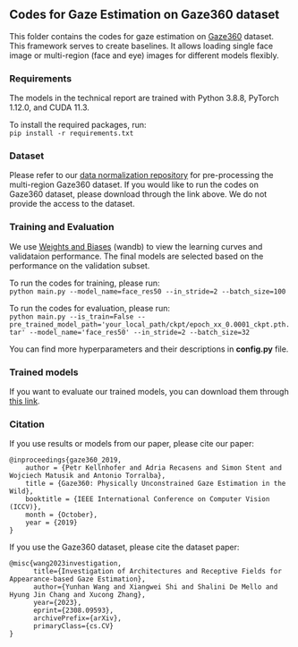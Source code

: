 ## Codes for Gaze Estimation on Gaze360 dataset

This folder contains the codes for gaze estimation on [Gaze360](http://gaze360.csail.mit.edu/) dataset. This framework serves to create baselines. It allows loading single face image or multi-region (face and eye) images for different models flexibly.

### Requirements

The models in the technical report are trained with Python 3.8.8, PyTorch 1.12.0, and CUDA 11.3.

To install the required packages, run:\
`pip install -r requirements.txt`

### Dataset

Please refer to our [data normalization repository](https://github.com/X-Shi/Data-Normalization-Gaze-Estimation) for pre-processing the multi-region Gaze360 dataset. If you would like to run the codes on Gaze360 dataset, please download through the link above. We do not provide the access to the dataset.

### Training and Evaluation

We use [Weights and Biases](https://wandb.ai/) (wandb) to view the learning curves and validataion performance. The final models are selected based on the performance on the validation subset.

To run the codes for training, please run:\
`python main.py --model_name=face_res50 --in_stride=2 --batch_size=100`

To run the codes for evaluation, please run:\
`python main.py --is_train=False --pre_trained_model_path='your_local_path/ckpt/epoch_xx_0.0001_ckpt.pth.tar' --model_name='face_res50' --in_stride=2 --batch_size=32`

You can find more hyperparameters and their descriptions in **config.py** file.

### Trained models

If you want to evaluate our trained models, you can download them through [this link](https://drive.google.com/drive/folders/18VI3Uh5h_4BDO8vB_YWeawyLDjHwBzvG?usp=sharing).

### Citation

If you use results or models from our paper, please cite our paper:
```
@inproceedings{gaze360_2019,
    author = {Petr Kellnhofer and Adria Recasens and Simon Stent and Wojciech Matusik and Antonio Torralba},
    title = {Gaze360: Physically Unconstrained Gaze Estimation in the Wild},
    booktitle = {IEEE International Conference on Computer Vision (ICCV)},
    month = {October},
    year = {2019}
}
```
If you use the Gaze360 dataset, please cite the dataset paper:
```
@misc{wang2023investigation,
      title={Investigation of Architectures and Receptive Fields for Appearance-based Gaze Estimation}, 
      author={Yunhan Wang and Xiangwei Shi and Shalini De Mello and Hyung Jin Chang and Xucong Zhang},
      year={2023},
      eprint={2308.09593},
      archivePrefix={arXiv},
      primaryClass={cs.CV}
}
```
